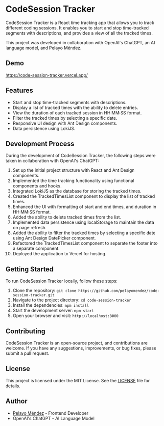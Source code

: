# CodeSession Tracker

CodeSession Tracker is a React time tracking app that allows you to track different coding sessions. It enables you to start and stop time-tracked segments with descriptions, and provides a view of all the tracked times.

This project was developed in collaboration with OpenAI's ChatGPT, an AI language model, and Pelayo Méndez.

## Demo

https://code-session-tracker.vercel.app/

## Features

- Start and stop time-tracked segments with descriptions.
- Display a list of tracked times with the ability to delete entries.
- View the duration of each tracked session in HH:MM:SS format.
- Filter the tracked times by selecting a specific date.
- Responsive UI design with Ant Design components.
- Data persistence using LokiJS.

## Development Process

During the development of CodeSession Tracker, the following steps were taken in collaboration with OpenAI's ChatGPT:

1. Set up the initial project structure with React and Ant Design components.
2. Implemented the time tracking functionality using functional components and hooks.
3. Integrated LokiJS as the database for storing the tracked times.
4. Created the TrackedTimesList component to display the list of tracked times.
5. Enhanced the UI with formatting of start and end times, and duration in HH:MM:SS format.
6. Added the ability to delete tracked times from the list.
7. Implemented data persistence using localStorage to maintain the data on page refresh.
8. Added the ability to filter the tracked times by selecting a specific date using Ant Design DatePicker component.
9. Refactored the TrackedTimesList component to separate the footer into a separate component.
10. Deployed the application to Vercel for hosting.

## Getting Started

To run CodeSession Tracker locally, follow these steps:

1. Clone the repository: `git clone https://github.com/pelayomendez/code-session-tracker.git`
2. Navigate to the project directory: `cd code-session-tracker`
3. Install the dependencies: `npm install`
4. Start the development server: `npm start`
5. Open your browser and visit: `http://localhost:3000`

## Contributing

CodeSession Tracker is an open-source project, and contributions are welcome. If you have any suggestions, improvements, or bug fixes, please submit a pull request.

## License

This project is licensed under the MIT License. See the [LICENSE](LICENSE.md) file for details.

## Author

- [Pelayo Méndez](https://github.com/pelayomendez) - Frontend Developer
- OpenAI's ChatGPT - AI Language Model

